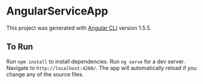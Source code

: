# AngularServiceApp

This project was generated with [Angular CLI](https://github.com/angular/angular-cli) version 1.5.5.

## To Run
Run `npm install` to install dependencies.
Run `ng serve` for a dev server. Navigate to `http://localhost:4200/`. The app will automatically reload if you change any of the source files.
